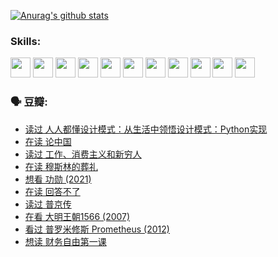 
[![Anurag's github stats](https://github-readme-stats.vercel.app/api?username=w940853815)](https://github.com/anuraghazra/github-readme-stats)

### Skills:

<code><img height="32" src="https://cdn.jsdelivr.net/npm/simple-icons@v5/icons/python.svg"></code>
<code><img height="32" src="https://cdn.jsdelivr.net/npm/simple-icons@v5/icons/javascript.svg"></code>
<code><img height="32" src="https://cdn.jsdelivr.net/npm/simple-icons@v5/icons/django.svg"></code>
<code><img height="32" src="https://cdn.jsdelivr.net/npm/simple-icons@v5/icons/flask.svg"></code>
<code><img height="32" src="https://cdn.jsdelivr.net/npm/simple-icons@v5/icons/vuetify.svg"></code>
<code><img height="32" src="https://cdn.jsdelivr.net/npm/simple-icons@v5/icons/git.svg"></code>
<code><img height="32" src="https://cdn.jsdelivr.net/npm/simple-icons@v5/icons/docker.svg"></code>
<code><img height="32" src="https://cdn.jsdelivr.net/npm/simple-icons@v5/icons/postgresql.svg"></code>
<code><img height="32" src="https://cdn.jsdelivr.net/npm/simple-icons@v5/icons/elasticsearch.svg"></code>
<code><img height="32" src="https://cdn.jsdelivr.net/npm/simple-icons@v5/icons/macos.svg"></code>
<code><img height="32" src="https://cdn.jsdelivr.net/npm/simple-icons@v5/icons/linux.svg"></code>

### 🗣 豆瓣:

<!-- DOUBAN-ACTIVITIES:START -->
- [读过 人人都懂设计模式：从生活中领悟设计模式：Python实现](https://www.douban.com/people/136069238/status/3806334005/?_i=47966814)
- [在读 论中国](https://www.douban.com/people/136069238/status/3805671678/?_i=47966814)
- [读过 工作、消费主义和新穷人](https://www.douban.com/people/136069238/status/3803834644/?_i=47966814)
- [在读 穆斯林的葬礼](https://www.douban.com/people/136069238/status/3802824932/?_i=47966814)
- [想看 功勋‎ (2021)](https://www.douban.com/people/136069238/status/3802127044/?_i=47966814)
- [在读 回答不了](https://www.douban.com/people/136069238/status/3802078489/?_i=47966814)
- [读过 普京传](https://www.douban.com/people/136069238/status/3802076688/?_i=47966814)
- [在看 大明王朝1566‎ (2007)](https://www.douban.com/people/136069238/status/3800275133/?_i=47966814)
- [看过 普罗米修斯 Prometheus‎ (2012)](https://www.douban.com/people/136069238/status/3795487470/?_i=47966814)
- [想读 财务自由第一课](https://www.douban.com/people/136069238/status/3794955007/?_i=47966814)
<!-- DOUBAN-ACTIVITIES:END -->
<!--
**w940853815/w940853815** is a ✨ _special_ ✨ repository because its `README.md` (this file) appears on your GitHub profile.

Here are some ideas to get you started:

- 🔭 I’m currently working on ...
- 🌱 I’m currently learning ...
- 👯 I’m looking to collaborate on ...
- 🤔 I’m looking for help with ...
- 💬 Ask me about ...
- 📫 How to reach me: ...
- 😄 Pronouns: ...
- ⚡ Fun fact: ...
-->

